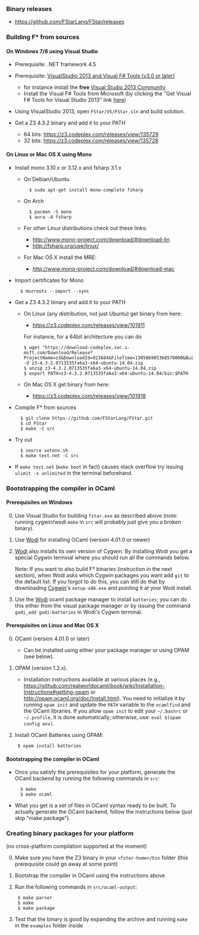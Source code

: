 ### Binary releases ###

- https://github.com/FStarLang/FStar/releases

### Building F* from sources ###

#### On Windows 7/8 using Visual Studio ####

  - Prerequisite: .NET framework 4.5

  - Prerequisite: [VisualStudio 2013 and Visual F# Tools (v3.0 or later)](http://fsharp.org/use/windows/)
    - for instance install the **free**
      [Visual Studio 2013 Community](https://www.visualstudio.com/en-us/products/visual-studio-community-vs.aspx)
    - Install the Visual F# Tools from Microsoft
      (by clicking the "Get Visual F# Tools for Visual Studio 2013"
       link [here](https://msdn.microsoft.com/en-us/vstudio/hh388569.aspx))

  - Using VisualStudio 2013, open `FStar/VS/FStar.sln` and build solution.

  - Get a Z3 4.3.2 binary and add it to your PATH
    - 64 bits: https://z3.codeplex.com/releases/view/135729
    - 32 bits: https://z3.codeplex.com/releases/view/135728

#### On Linux or Mac OS X using Mono ####

  - Install mono 3.10.x or 3.12.x and fsharp 3.1.x
  
    - On Debian/Ubuntu

            $ sudo apt-get install mono-complete fsharp

    - On Arch

            $ pacman -S mono
            $ aura -A fsharp

    - For other Linux distributions check out these links:
      - http://www.mono-project.com/download/#download-lin
      - http://fsharp.org/use/linux/

    - For Mac OS X install the MRE:
      - http://www.mono-project.com/download/#download-mac

  - Import certificates for Mono

          $ mozroots --import --sync

  - Get a Z3 4.3.2 binary and add it to your PATH

    - On Linux (any distribution, not just Ubuntu) get binary from here:
      - https://z3.codeplex.com/releases/view/101911

      For instance, for a 64bit architecture you can do

          $ wget "https://download-codeplex.sec.s-msft.com/Download/Release?ProjectName=z3&DownloadId=923684&FileTime=130586905368570000&Build=20959" -O z3-4.3.2.0713535fa6a3-x64-ubuntu-14.04.zip
          $ unzip z3-4.3.2.0713535fa6a3-x64-ubuntu-14.04.zip
          $ export PATH=z3-4.3.2.0713535fa6a3-x64-ubuntu-14.04/bin:$PATH

    - On Mac OS X get binary from here:
      - https://z3.codeplex.com/releases/view/101918

  - Compile F* from sources

          $ git clone https://github.com/FStarLang/FStar.git
          $ cd FStar
          $ make -C src

  - Try out

          $ source setenv.sh
          $ make test.net -C src

  - If `make test.net` (`make boot` in fact) causes stack overflow try
    issuing `ulimit -s unlimited` in the terminal beforehand.

### Bootstrapping the compiler in OCaml ###

#### Prerequisites on Windows ####

0. Use Visual Studio for building `fstar.exe` as described above
   (note: running cygwin/wodi `make` in `src` will probably
   just give you a broken binary).

1. Use [Wodi] for installing OCaml (version 4.01.0 or newer)

2. [Wodi] also installs its own version of Cygwin. By installing Wodi
   you get a special Cygwin terminal where you should run all the
   commands below.

   Note: If you want to also build F* binaries (instruction in the
   next section), when Wodi asks which Cygwin packages you want add
   `git` to the default list. If you forgot to do this, you can still
   do that by downloading [Cygwin]'s `setup-x86.exe` and pointing it
   at your Wodi install.

3. Use the [Wodi] ocaml package manager to install `batteries`; you can
   do this either from the visual package manager or by issuing the
   command `godi_add godi-batteries` in Wodi's Cygwin terminal.

[Wodi]: http://wodi.forge.ocamlcore.org/
[Cygwin]: https://www.cygwin.com/

#### Prerequisites on Linux and Mac OS X ####

0. OCaml (version 4.01.0 or later)
   - Can be installed using either your package manager or using OPAM
     (see below).

1. OPAM (version 1.2.x).
   - Installation instructions available at various places
     (e.g., https://github.com/realworldocaml/book/wiki/Installation-Instructions#getting-opam
     or http://opam.ocaml.org/doc/Install.html).
     You need to initialize it by running `opam init` and update the `PATH`
     variable to the `ocamlfind` and the OCaml libraries. If you allow
     `opam init` to edit your `~/.bashrc` or `~/.profile`, it is done
     automatically; otherwise, use: `eval $(opam config env)`.

2. Install OCaml Batteries using OPAM:

        $ opam install batteries

#### Bootstrapping the compiler in OCaml ####

- Once you satisfy the prerequisites for your platform,
  generate the OCaml backend by running the following commands in `src`:

        $ make
        $ make ocaml
- What you get is a set of files in OCaml syntax ready to be built. To actually generate the OCaml backend, follow the instructions below (just skip "make package"). 

### Creating binary packages for your platform ###

(no cross-platform compilation supported at the moment)

0. Make sure you have the Z3 binary in your `<fstar-home>/bin` folder
   (this prerequisite could go away at some point)

1. Bootstrap the compiler in OCaml using the instructions above

2. Run the following commands in `src/ocaml-output`:

        $ make parser
        $ make
        $ make package

3. Test that the binary is good by expanding the archive and running
   `make` in the `examples` folder inside
